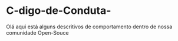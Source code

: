 # C-digo-de-Conduta-
Olá aqui está alguns descritivos de comportamento dentro de nossa comunidade Open-Souce
